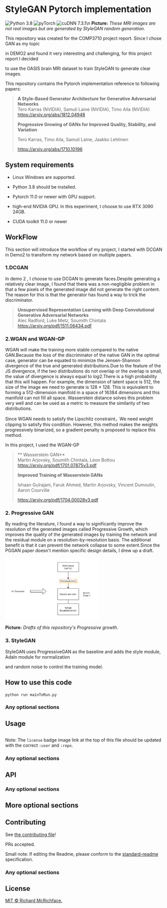 # StyleGAN Pytorch implementation

![Python 3.8](https://img.shields.io/badge/python-3.8-green.svg?style=plastic)
![pyTorch](https://img.shields.io/badge/pytorch-11.0-green.svg?style=plastic)
![cuDNN 7.3.1](https://img.shields.io/badge/tensorboard-7.3.1-green.svg?style=plastic)\n
**Picture:** *These MRI images are not real images but are generated by StyleGAN random generation.*

This repository was created for the COMP3710 project report. Since I chose GAN as my topic

 in DEMO2 and found it very interesting and challenging, for this project report I decided 

to use the OASIS brain MRI dataset to train StyleGAN to generate clear images.

This repository contains the  Pytorch implementation reference to following papers:

> **A Style-Based Generator Architecture for Generative Adversarial Networks**<br>
> Tero Karras (NVIDIA), Samuli Laine (NVIDIA), Timo Aila (NVIDIA)<br>
> https://arxiv.org/abs/1812.04948
>
> **Progressive Growing of GANs for Improved Quality, Stability, and Variation**<br>
>
> Tero Karras, Timo Aila, Samuli Laine, Jaakko Lehtinen<br>
>
> https://arxiv.org/abs/1710.10196



## System requirements

* Linux Windows are supported.

* Python 3.8 should be installed.

* Pytorch 11.0 or newer with GPU support.

* high-end NVIDIA GPU. In this experiment, I choose to use RTX 3090 24GB.

* CUDA toolkit 11.0 or newer

  

## WorkFlow

This section will introduce the workflow of my project, I started with DCGAN in Demo2 to transform my network based on multiple papers.

### 1.DCGAN

In demo 2 , I choose to use DCGAN to generate faces.Despite generating a relatively clear image, I found that there was a non-negligible problem in that a few pixels of the generated image did not generate the right content. The reason for this is that the generator has found a way to trick the discriminator.

> **Unsupervised Representation Learning with Deep Convolutional Generative Adversarial Networks**<br>
> Alec Radford, Luke Metz, Soumith Chintala<br>
> https://arxiv.org/pdf/1511.06434.pdf


### 2.WGAN and WGAN-GP

WGAN will make the training more stable compared to the native GAN.Because the loss of the discriminator of the native GAN in the optimal case, generator can be equated to minimize the Jensen-Shannon divergence of the true and generated distributions.Due to the feature of the JS divergence, if the two distributions do not overlap or the overlap is small, the value of divergence is always equal to $log {2}$.There is a high probability that this will happen.
For example,  the dimension of latent space is 512, the size of the image we need to generate is 128 * 128. This is equivalent to forming a 512-dimension manifold in a space of 16384 dimensions and this manifold can not fill all space.
Wasserstein distance solves this problem very well and can be used as a metric to measure the similarity of two distributions.

Since WGAN needs to satisfy the Lipschitz constraint，We need weight clipping to satisfy this condition.  However, this method makes the weights progressively binarized, so a gradient penalty is proposed to replace this method.

In this project, I used the WGAN-GP

> ** Wasserstein GAN**<br>
> Martin Arjovsky, Soumith Chintala, Léon Bottou<br>
> https://arxiv.org/pdf/1701.07875v3.pdf
>
> **Improved Training of Wasserstein GANs**<br>
>
> Ishaan Gulrajani, Faruk Ahmed, Martin Arjovsky, Vincent Dumoulin, Aaron Courville<br>
>
> https://arxiv.org/pdf/1704.00028v3.pdf


### 2. Progressive GAN

By reading the literature, I found a way to significantly improve the resolution of the generated images called Progressive Growth, which improves the quality of the generated images by training the network and the residual module on a resolution-by-resolution basis. The additional benefit is that it can prevent the network collapse to some extent.Since the PGGAN paper doesn't mention specific design details, I drew up a draft.

 <img src="./img/pgD1.png" width = "300" height = "200" alt="图片名称" align=center />

**Picture:** *Drafts of this repository's Progressive growth.*

###  3. StyleGAN

StyleGAN uses ProgressiveGAN as the baseline and adds the style module, AdaIn module for normalization

and random noise to control the training model.




## How to use this code

```shell
python run mainToRun.py
```

### Any optional sections

## Usage

```
```

Note: The `license` badge image link at the top of this file should be updated with the correct `:user` and `:repo`.

### Any optional sections

## API

### Any optional sections

## More optional sections

## Contributing

See [the contributing file](CONTRIBUTING.md)!

PRs accepted.

Small note: If editing the Readme, please conform to the [standard-readme](https://github.com/RichardLitt/standard-readme) specification.

### Any optional sections

## License

[MIT © Richard McRichface.](../LICENSE)
